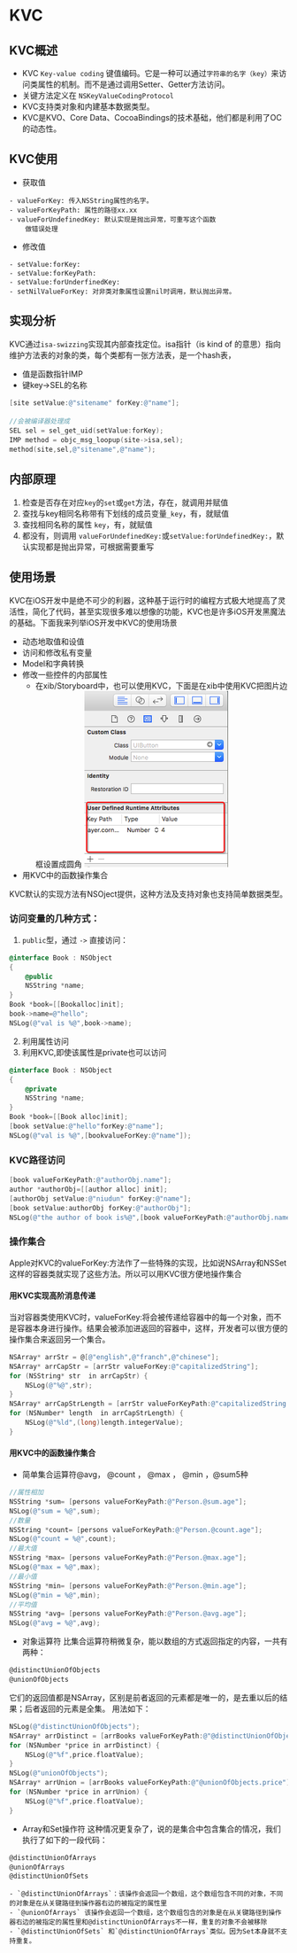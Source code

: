 # KVC

## KVC概述

- KVC `Key-value coding` 键值编码。它是一种可以通过`字符串的名字（key）`来访问类属性的机制。而不是通过调用Setter、Getter方法访问。
- 关键方法定义在 `NSKeyValueCodingProtocol`
- KVC支持类对象和内建基本数据类型。
- KVC是KVO、Core Data、CocoaBindings的技术基础，他们都是利用了OC的动态性。

## KVC使用

* 获取值

```
- valueForKey: 传入NSString属性的名字。
- valueForKeyPath: 属性的路径xx.xx
- valueForUndefinedKey: 默认实现是抛出异常，可重写这个函数
    做错误处理
```

* 修改值

```
- setValue:forKey:
- setValue:forKeyPath:
- setValue:forUnderfinedKey:
- setNilValueForKey: 对非类对象属性设置nil时调用，默认抛出异常。
```
 
## 实现分析
KVC通过`isa-swizzing`实现其内部查找定位。isa指针（is kind of 的意思）指向维护方法表的对象的类，每个类都有一张方法表，是一个hash表，
- 值是函数指针IMP
- 键key->SEL的名称

```objectivec
[site setValue:@"sitename" forKey:@"name"];

//会被编译器处理成
SEL sel = sel_get_uid(setValue:forKey);
IMP method = objc_msg_loopup(site->isa,sel);
method(site,sel,@"sitename",@"name");
```
## 内部原理
1. 检查是否存在对应`key`的`set`或`get`方法，存在，就调用并赋值
2. 查找与key相同名称带有下划线的成员变量`_key`，有，就赋值
3. 查找相同名称的属性 `key`，有，就赋值
4. 都没有，则调用 `valueForUndefinedKey:`或`setValue:forUndefinedKey:`，默认实现都是抛出异常，可根据需要重写

## 使用场景
KVC在iOS开发中是绝不可少的利器，这种基于运行时的编程方式极大地提高了灵活性，简化了代码，甚至实现很多难以想像的功能，KVC也是许多iOS开发黑魔法的基础。下面我来列举iOS开发中KVC的使用场景
- 动态地取值和设值
- 访问和修改私有变量
- Model和字典转换
- 修改一些控件的内部属性
    - 在xib/Storyboard中，也可以使用KVC，下面是在xib中使用KVC把图片边框设置成圆角
    ![](/assets/kvc.png)
- 用KVC中的函数操作集合

KVC默认的实现方法有NSOject提供，这种方法及支持对象也支持简单数据类型。
### 访问变量的几种方式：
1. `public`型，通过 `->` 直接访问：
```objectivec
@interface Book : NSObject
{
    @public
    NSString *name;
}
Book *book=[[Bookalloc]init];
book->name=@"hello";
NSLog(@"val is %@",book->name);
```
2. 利用属性访问
3. 利用KVC,即使该属性是private也可以访问
```objectivec
@interface Book : NSObject
{
    @private
    NSString *name;
}
Book *book=[[Book alloc]init];
[book setValue:@"hello"forKey:@"name"];
NSLog(@"val is %@",[bookvalueForKey:@"name"]);
```

### KVC路径访问
```objectivec
[book valueForKeyPath:@"authorObj.name"]; 
author *authorObj=[[author alloc] init];
[authorObj setValue:@"niudun" forKey:@"name"];
[book setValue:authorObj forKey:@"authorObj"];
NSLog(@"the author of book is%@",[book valueForKeyPath:@"authorObj.name"]);
```

### 操作集合

Apple对KVC的valueForKey:方法作了一些特殊的实现，比如说NSArray和NSSet这样的容器类就实现了这些方法。所以可以用KVC很方便地操作集合

#### 用KVC实现高阶消息传递

当对容器类使用KVC时，valueForKey:将会被传递给容器中的每一个对象，而不是容器本身进行操作。结果会被添加进返回的容器中，这样，开发者可以很方便的操作集合来返回另一个集合。

```objectivec
NSArray* arrStr = @[@"english",@"franch",@"chinese"];
NSArray* arrCapStr = [arrStr valueForKey:@"capitalizedString"];
for (NSString* str  in arrCapStr) {
    NSLog(@"%@",str);
}
NSArray* arrCapStrLength = [arrStr valueForKeyPath:@"capitalizedString.length"];
for (NSNumber* length  in arrCapStrLength) {
    NSLog(@"%ld",(long)length.integerValue);
}
```


#### 用KVC中的函数操作集合
- 简单集合运算符@avg， @count ， @max ， @min ，@sum5种
```objectivec
//属性相加
NSString *sum= [persons valueForKeyPath:@"Person.@sum.age"];
NSLog(@"sum = %@",sum);
//数量
NSString *count= [persons valueForKeyPath:@"Person.@count.age"];
NSLog(@"count = %@",count);
//最大值
NSString *max= [persons valueForKeyPath:@"Person.@max.age"];
NSLog(@"max = %@",max);
//最小值
NSString *min= [persons valueForKeyPath:@"Person.@min.age"];
NSLog(@"min = %@",min);
//平均值
NSString *avg= [persons valueForKeyPath:@"Person.@avg.age"];
NSLog(@"avg = %@",avg);
```
- 对象运算符
比集合运算符稍微复杂，能以数组的方式返回指定的内容，一共有两种：
```objectivec
@distinctUnionOfObjects
@unionOfObjects
```
它们的返回值都是NSArray，区别是前者返回的元素都是唯一的，是去重以后的结果；后者返回的元素是全集。
用法如下：
```objectivec
NSLog(@"distinctUnionOfObjects");
NSArray* arrDistinct = [arrBooks valueForKeyPath:@"@distinctUnionOfObjects.price"];
for (NSNumber *price in arrDistinct) {
    NSLog(@"%f",price.floatValue);
}
NSLog(@"unionOfObjects");
NSArray* arrUnion = [arrBooks valueForKeyPath:@"@unionOfObjects.price"];
for (NSNumber *price in arrUnion) {
    NSLog(@"%f",price.floatValue);
}
```        

- Array和Set操作符
这种情况更复杂了，说的是集合中包含集合的情况，我们执行了如下的一段代码：
```objectivec
@distinctUnionOfArrays
@unionOfArrays
@distinctUnionOfSets
```
    - `@distinctUnionOfArrays`：该操作会返回一个数组，这个数组包含不同的对象，不同的对象是在从关键路径到操作器右边的被指定的属性里
    - `@unionOfArrays` 该操作会返回一个数组，这个数组包含的对象是在从关键路径到操作器右边的被指定的属性里和@distinctUnionOfArrays不一样，重复的对象不会被移除
    - `@distinctUnionOfSets` 和`@distinctUnionOfArrays`类似。因为Set本身就不支持重复。
